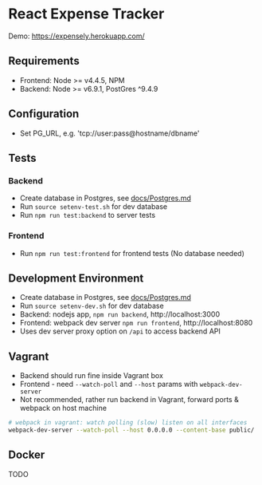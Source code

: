 # React Expense Tracker

Demo: https://expensely.herokuapp.com/

## Requirements

- Frontend: Node >= v4.4.5, NPM
- Backend: Node >= v6.9.1, PostGres ^9.4.9

## Configuration

- Set PG_URL, e.g. 'tcp://user:pass@hostname/dbname'

## Tests

### Backend

- Create database in Postgres, see [docs/Postgres.md](docs/Postgres.md)
- Run `source setenv-test.sh` for dev database
- Run `npm run test:backend` to server tests

### Frontend

- Run `npm run test:frontend` for frontend tests (No database needed)

## Development Environment

- Create database in Postgres, see [docs/Postgres.md](docs/Postgres.md)
- Run `source setenv-dev.sh` for dev database
- Backend: nodejs app, `npm run backend`, http://localhost:3000
- Frontend: webpack dev server `npm run frontend`, http://localhost:8080
- Uses dev server proxy option on `/api` to access backend API

## Vagrant

- Backend should run fine inside Vagrant box
- Frontend - need `--watch-poll` and `--host` params with `webpack-dev-server`
- Not recommended, rather run backend in Vagrant, forward ports & webpack on host machine

```sh
# webpack in vagrant: watch polling (slow) listen on all interfaces
webpack-dev-server --watch-poll --host 0.0.0.0 --content-base public/
```

## Docker

TODO
